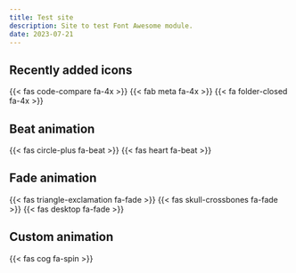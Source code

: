 ```yaml
---
title: Test site
description: Site to test Font Awesome module.
date: 2023-07-21
---
```


## Recently added icons

{{< fas code-compare fa-4x >}}
{{< fab meta fa-4x >}}
{{< fa folder-closed fa-4x >}}

## Beat animation

<div class="fa-3x">
  {{< fas circle-plus fa-beat >}}
  {{< fas heart fa-beat >}}
  <i class="fa-solid fa-heart fa-beat" style="--fa-animation-duration: 0.5s;" ></i>
  <i class="fa-solid fa-heart fa-beat" style="--fa-animation-duration: 2s;"></i>
  <i class="fa-solid fa-heart fa-beat" style="--fa-beat-scale: 2.0;"></i>
</div>

## Fade animation

<div class="fa-3x">
  {{< fas triangle-exclamation fa-fade >}}
  {{< fas skull-crossbones fa-fade >}}
  {{< fas desktop fa-fade >}}
  <i class="fa-solid fa-i-cursor fa-fade" style="--fa-animation-duration: 2s; --fa-fade-opacity: 0.6;" ></i>
</div>

## Custom animation

<div class="fa-3x">
  {{< fas cog fa-spin >}}
  <i class="fa-solid fa-cog fa-spin" style="--fa-animation-direction: reverse;" ></i>
  <i class="fa-solid fa-cog fa-spin" style="--fa-animation-duration: 15s;"></i>
  <i class="fa-solid fa-compact-disc fa-spin" style="--fa-animation-duration: 30s; --fa-animation-iteration-count: 1;"></i>
  <i class="fa-solid fa-tire fa-spin" style="--fa-animation-duration: 3s; --fa-animation-iteration-count: 5;--fa-animation-timing: ease-in-out;"></i>
</div>
